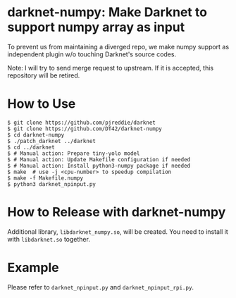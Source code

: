 # darknet-numpy: Make Darknet to support numpy array as input

To prevent us from maintaining a diverged repo, we make numpy support
as independent plugin w/o touching Darknet's source codes.

Note: I will try to send merge request to upstream. If it is accepted,
this repository will be retired.

# How to Use

```
$ git clone https://github.com/pjreddie/darknet
$ git clone https://github.com/DT42/darknet-numpy
$ cd darknet-numpy
$ ./patch_darknet ../darknet
$ cd ../darknet
$ # Manual action: Prepare tiny-yolo model
$ # Manual action: Update Makefile configuration if needed
$ # Manual action: Install python3-numpy package if needed
$ make  # use -j <cpu-number> to speedup compilation
$ make -f Makefile.numpy
$ python3 darknet_npinput.py
```

# How to Release with darknet-numpy

Additional library, `libdarknet_numpy.so`, will be created. You need to
install it with `libdarknet.so` together.

# Example

Please refer to `darknet_npinput.py` and `darknet_npinput_rpi.py`.

